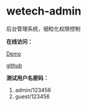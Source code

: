 # wetech-admin
后台管理系统，细粒化权限控制

**在线访问：**

[Demo](http://wetech.tech/wetech-admin "Demo")

[github](https://github.com/cjbi/wetech-admin "github")

**测试用户名密码：**
1. admin/123456
2. guest/123456
